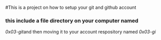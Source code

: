 #This is a project on how to setup your git and github account
### this include a file directory on your computer named 
*0x03-git*and then moving it to your account respository named *0x03-gi*
